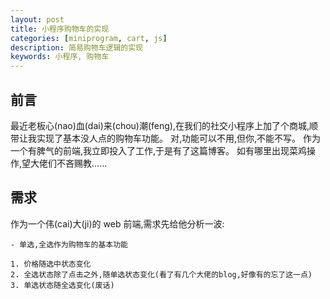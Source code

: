 ```yaml
---
layout: post
title: 小程序购物车的实现
categories: [miniprogram, cart, js]
description: 简易购物车逻辑的实现
keywords: 小程序, 购物车
---
```


## 前言

最近老板心(nao)血(dai)来(chou)潮(feng),在我们的社交小程序上加了个商城,顺带让我实现了基本没人点的购物车功能。
对,功能可以不用,但你,不能不写。
作为一个有脾气的前端,我立即投入了工作,于是有了这篇博客。
如有哪里出现菜鸡操作,望大佬们不吝赐教......

## 需求

作为一个伟(cai)大(ji)的 web 前端,需求先给他分析一波:

    - 单选,全选作为购物车的基本功能

    1. 价格随选中状态变化
    2. 全选状态除了点击之外,随单选状态变化(看了有几个大佬的blog,好像有的忘了这一点)
    3. 单选状态随全选变化(废话)
